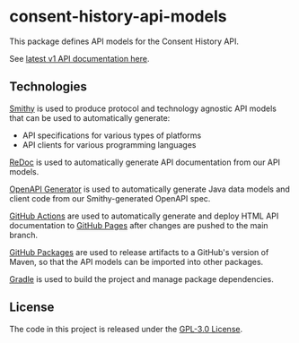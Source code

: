 # consent-history-api-models
This package defines API models for the Consent History API.

See [latest v1 API documentation here](https://consent-history-platform.github.io/consent-history-api-models/v1/docs.html).

## Technologies
[Smithy](https://smithy.io) is used to produce protocol and technology agnostic API models that can be used to automatically generate:
* API specifications for various types of platforms
* API clients for various programming languages

[ReDoc](https://github.com/Redocly/redoc) is used to automatically generate API documentation from our API models.

[OpenAPI Generator](https://openapi-generator.tech) is used to automatically generate Java data models and client code from our Smithy-generated OpenAPI spec.

[GitHub Actions](https://docs.github.com/en/actions) are used to automatically generate and deploy HTML API documentation to [GitHub Pages](https://pages.github.com/) after changes are pushed to the main branch.

[GitHub Packages](https://github.com/features/packages) are used to release artifacts to a GitHub's version of Maven, so that the API models can be imported into other packages.

[Gradle](https://docs.gradle.org) is used to build the project and manage package dependencies.

## License
The code in this project is released under the [GPL-3.0 License](LICENSE).
